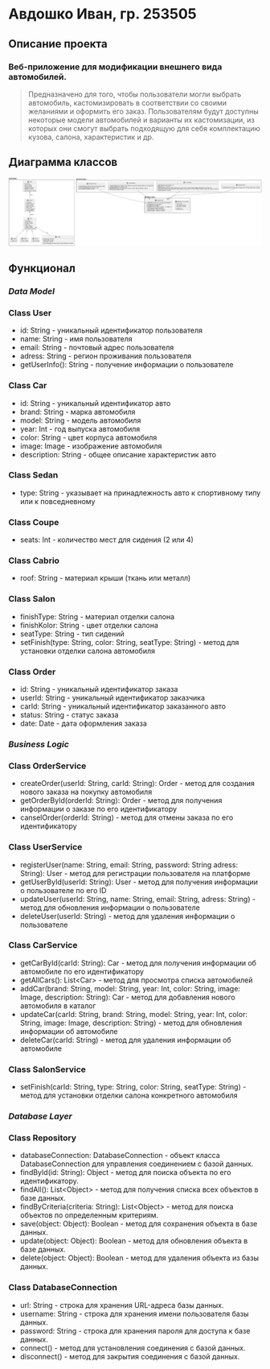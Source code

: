 # Авдошко Иван, гр. 253505

## Описание проекта
### Веб-приложение для модификации внешнего вида автомобилей.
 >Предназначено для того, чтобы пользователи могли выбрать автомобиль, кастомизировать в соответствии со своими желаниями и оформить его заказ. Пользователям будут доступны некоторые модели автомобилей и варианты их кастомизации, из которых они смогут выбрать подходящую для себя комплектацию кузова, салона, характеристик и др.

 ## Диаграмма классов
![Диаграмма классов](class_diogramm.png)

 ## Функционал
 ### ___Data Model___
 ### Class User
 * id: String - уникальный идентификатор пользователя
 * name: String - имя пользователя
 * email: String - почтовый адрес пользователя
 * adress: String - регион проживания пользователя
 * getUserInfo(): String - получение информации о пользователе

 ### Class Car
 * id: String - уникальный идентификатор авто
 * brand: String - марка автомобиля
 * model: String - модель автомобиля
 * year: Int - год выпуска автомобиля
 * color: String - цвет корпуса автомобиля
 * image: Image - изображение автомобиля
 * description: String - общее описание характеристик авто
### Class Sedan
* type: String - указывает на принадлежность авто к спортивному типу или к повседневному
### Class Coupe
* seats: Int - количество мест для сидения (2 или 4)
### Class Cabrio
* roof: String - материал крыши (ткань или металл)
### Class Salon 
* finishType: String - материал отделки салона
* finishKolor: String - цвет отделки салона
* seatType: String - тип сидений
* setFinish(type: String, color: String, seatType: String) - метод для установки отделки салона автомобиля
### Class Order
* id: String - уникальный идентификатор заказа
* userId: String - уникальный идентификатор заказчика
* carId: String - уникальный идентификатор заказанного авто
* status: String - статус заказа
* date: Date - дата оформления заказа

### ___Business Logic___
### Class OrderService
* createOrder(userId: String, carId: String): Order - метод для создания нового заказа на покупку автомобиля
* getOrderById(orderId: String): Order - метод для получения информации о заказе по его идентификатору
* canselOrder(orderId: String) - метод для отмены заказа по его идентификатору  
### Class UserService
* registerUser(name: String, email: String, password: String adress: String): User - метод для регистрации пользователя на платформе
* getUserById(userId: String): User - метод для получения информации о пользователе по его ID
* updateUser(userId: String, name: String, email: String, adress: String) - метод для обновления информации о пользователе
* deleteUser(userId: String) - метод для удаления информации о пользователе
### Class CarService
* getCarById(carId: String): Car - метод для получения информации об автомобиле по его идентификатору
* getAllCars(): List\<Car> - метод для просмотра списка автомобилей
* addCar(brand: String, model: String, year: Int, color: String, image: Image, description: String): Car - метод для добавления нового автомобиля в каталог
* updateCar(carId: String, brand: String, model: String, year: Int, color: String, image: Image, description: String) - метод для обновления информации об автомобиле
* deleteCar(carId: String) - метод для удаления информации об автомобиле
### Class SalonService
* setFinish(carId: String, type: String, color: String, seatType: String) - метод  для установки отделки салона конкретного автомобиля
### ___Database Layer___
### Class Repository

* databaseConnection: DatabaseConnection - объект класса DatabaseConnection для управления соединением с базой данных.
* findById(id: String): Object - метод для поиска объекта по его идентификатору.
* findAll(): List\<Object> - метод для получения списка всех объектов в базе данных.
* findByCriteria(criteria: String): List\<Object> - метод для поиска объектов по определенным критериям.
* save(object: Object): Boolean - метод для сохранения объекта в базе данных.
* update(object: Object): Boolean - метод для обновления объекта в базе данных.
* delete(object: Object): Boolean - метод для удаления объекта из базы данных.

### Class DatabaseConnection

* url: String - строка для хранения URL-адреса базы данных.
* username: String - строка для хранения имени пользователя базы данных.
* password: String - строка для хранения пароля для доступа к базе данных.
* connect() - метод для установления соединения с базой данных.
* disconnect() - метод для закрытия соединения с базой данных.

